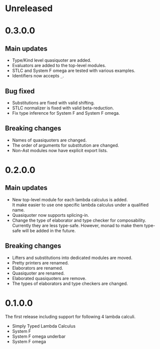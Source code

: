 # Unreleased

# 0.3.0.0

## Main updates

- Type/Kind level quasiquoter are added.
- Evaluators are added to the top-level modules.
- STLC and System F omega are tested with various examples.
- Identifiers now accepts `_`.

## Bug fixed

- Substitutions are fixed with valid shifting.
- STLC normalizer is fixed with valid beta-reduction.
- Fix type inference for System F and System F omega.

## Breaking changes

- Names of quasiquoters are changed.
- The order of arguments for substitution are changed.
- Non-Ast modules now have explicit export lists.

# 0.2.0.0

## Main updates

- New top-level module for each lambda calculus is added.  
  It make easier to use one specific lambda calculus under a qualified name.
- Quasiquoter now supports splicing-in.
- Change the type of elaborator and type checker for composability.  
  Currently they are less type-safe. However, monad to make them type-safe will be added in the future.

## Breaking changes

- Lifters and substitutions into dedicated modules are moved.
- Pretty printers are renamed.
- Elaborators are renamed.
- Quasiquoter are renamed.
- Elaborated quasiquoters are remove.
- The types of elaborators and type checkers are changed.

# 0.1.0.0

The first release including support for following 4 lambda calculi.

- Simply Typed Lambda Calculus
- System F
- System F omega underbar
- System F omega
